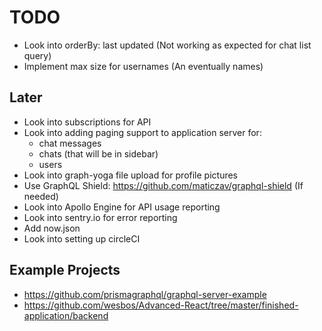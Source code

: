 # TODO

- Look into orderBy: last updated (Not working as expected for chat list query)
- Implement max size for usernames (An eventually names)

## Later

- Look into subscriptions for API
- Look into adding paging support to application server for:
  - chat messages
  - chats (that will be in sidebar)
  - users
- Look into graph-yoga file upload for profile pictures
- Use GraphQL Shield: https://github.com/maticzav/graphql-shield (If needed)
- Look into Apollo Engine for API usage reporting
- Look into sentry.io for error reporting
- Add now.json
- Look into setting up circleCI

## Example Projects

- https://github.com/prismagraphql/graphql-server-example
- https://github.com/wesbos/Advanced-React/tree/master/finished-application/backend
